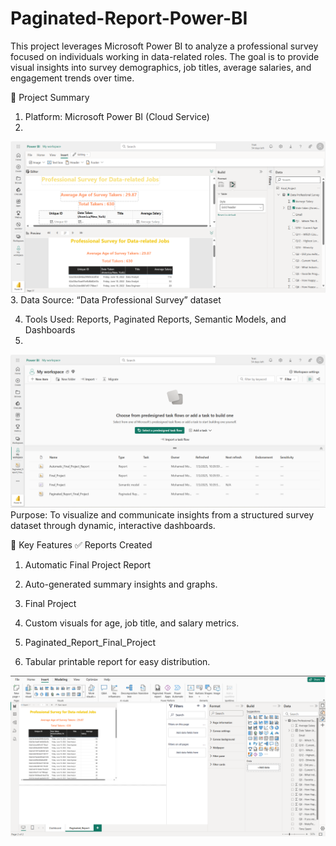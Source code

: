 # Paginated-Report-Power-BI
This project leverages Microsoft Power BI to analyze a professional survey focused on individuals working in data-related roles. The goal is to provide visual insights into survey demographics, job titles, average salaries, and engagement trends over time.

🚀 Project Summary
1. Platform: Microsoft Power BI (Cloud Service)
2. 
![Paginated_Report1 Preview](Paginated_Report1.png)
3. Data Source: “Data Professional Survey” dataset

4. Tools Used: Reports, Paginated Reports, Semantic Models, and Dashboards
5. 
![Paginated_Report2 Preview](Paginated_Report2.png)
Purpose: To visualize and communicate insights from a structured survey dataset through dynamic, interactive dashboards.

🧩 Key Features
✅ Reports Created
1. Automatic Final Project Report

2. Auto-generated summary insights and graphs.

3. Final Project

4. Custom visuals for age, job title, and salary metrics.

5. Paginated_Report_Final_Project

6. Tabular printable report for easy distribution.


![Paginated_Report3 Preview](Paginated_Report3.png)

